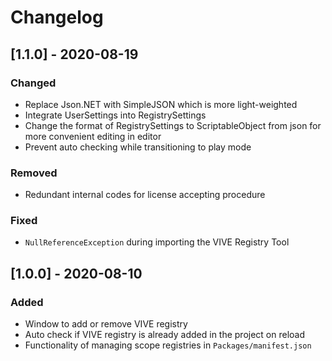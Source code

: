 # Changelog

## [1.1.0] - 2020-08-19

### Changed

- Replace Json.NET with SimpleJSON which is more light-weighted
- Integrate UserSettings into RegistrySettings
- Change the format of RegistrySettings to ScriptableObject from json for more convenient editing in editor
- Prevent auto checking while transitioning to play mode

### Removed

- Redundant internal codes for license accepting procedure

### Fixed

- `NullReferenceException` during importing the VIVE Registry Tool

## [1.0.0] - 2020-08-10

### Added

- Window to add or remove VIVE registry
- Auto check if VIVE registry is already added in the project on reload
- Functionality of managing scope registries in `Packages/manifest.json`